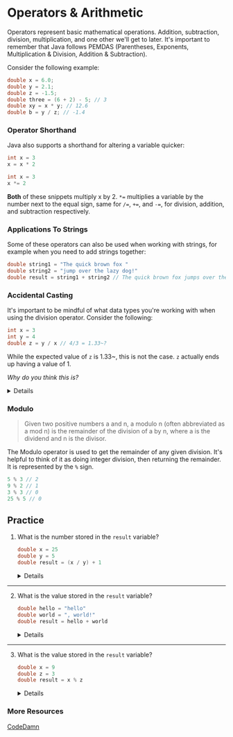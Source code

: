 # Operators & Arithmetic
Operators represent basic mathematical operations. Addition, subtraction, division, multiplication, and one other we'll get to later. It's important to remember that Java follows PEMDAS (Parentheses, Exponents, Multiplication & Division, Addition & Subtraction).

Consider the following example:
```java
double x = 6.0;
double y = 2.1;
double z = -1.5;
double three = (6 + 2) - 5; // 3
double xy = x * y; // 12.6
double b = y / z; // -1.4
```

### Operator Shorthand
Java also supports a shorthand for altering a variable quicker:
```java
int x = 3
x = x * 2
```
```java
int x = 3
x *= 2
```
**Both** of these snippets multiply x by 2. `*=` multiplies a variable by the number next to the equal sign, same for `/=`, `+=`, and `-=`, for division, addition, and subtraction respectively.


### Applications To Strings
Some of these operators can also be used when working with strings, for example when you need to add strings together:

```java
double string1 = "The quick brown fox "
double string2 = "jump over the lazy dog!"
double result = string1 + string2 // The quick brown fox jumps over the lazy dog
```
### Accidental Casting
It's important to be mindful of what data types you're working with when using the division operator. Consider the following:
```java
int x = 3
int y = 4
double z = y / x // 4/3 = 1.33~?
```

While the expected value of `z` is 1.33~, this is not the case. `z` actually ends up having a value of 1. 


*Why do you think this is?*

<details>
While the expected value of <code>z</code> is 1.33~, this is not the case. <code>z</code> ends up having a value of 1. This is because since <b>both</b> <code>x</code> and <code>y</code> are of type <code>int</code>, it rounds to the nearest integer. To avoid this, <b>make sure that at least one of the types you are dividing by is of type</b> <code>z</code>
</details>

### Modulo
>Given two positive numbers a and n, a modulo n (often abbreviated as a mod n) is the remainder of the division of a by n, where a is the dividend and n is the divisor.

The Modulo operator is used to get the remainder of any given division. It's helpful to think of it as doing integer division, then returning the remainder. It is represented by the `%` sign. 
```java
5 % 3 // 2
9 % 2 // 1
3 % 3 // 0
25 % 5 // 0

```
## Practice
1. What is the number stored in the `result` variable?
   ```java
   double x = 25
   double y = 5
   double result = (x / y) + 1
   ```
   <details> <code>x</code> has a value of 25, and <code>y</code> has a value of 5. then on the third line we divide <code>x</code> <i>by</i> <code>y</code>. 25 / 5 = 5, so <code>result</code> has <b>a value of 6.</b>

--- 
2. What is the value stored in the `result` variable?
   ```java
   double hello = "hello"
   double world = ", world!"
   double result = hello + world 
   ```
   <details> <code>hello</code> has a value of "hello" and <code>world</code> has a value of ", world!". We add the 2 strings together and save it to <code>result</code>, So <code>result</code><b> has a value of of "hello, world!"</b>
---
3. What is the value stored in the `result` variable?
   ```java
   double x = 9
   double z = 3
   double result = x % z
   ```
   <details> Since 3 divides into 9 with no remainer, <code>result</code> <b>has a value of 0.</b>
### More Resources
[CodeDamn](https://codedamn.com/news/java/what-is-modulo-modulus-remainder-operator-in-java)
